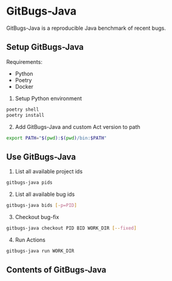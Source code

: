 # GitBugs-Java

GitBugs-Java is a reproducible Java benchmark of recent bugs.

## Setup GitBugs-Java

Requirements:
- Python
- Poetry
- Docker

1. Setup Python environment
```bash
poetry shell
poetry install
```

2. Add GitBugs-Java and custom Act version to path
```bash
export PATH="$(pwd):$(pwd)/bin:$PATH"
```

## Use GitBugs-Java

1. List all available project ids
```bash
gitbugs-java pids
```

2. List all available bug ids
```bash
gitbugs-java bids [-p=PID]
```

3. Checkout bug-fix
```bash
gitbugs-java checkout PID BID WORK_DIR [--fixed]
```

4. Run Actions
```bash
gitbugs-java run WORK_DIR
```

## Contents of GitBugs-Java
